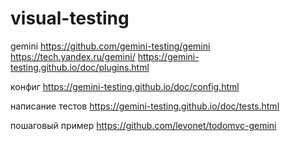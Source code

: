 # visual-testing

gemini
https://github.com/gemini-testing/gemini
https://tech.yandex.ru/gemini/
https://gemini-testing.github.io/doc/plugins.html

конфиг
https://gemini-testing.github.io/doc/config.html

написание тестов
https://gemini-testing.github.io/doc/tests.html


пошаговый пример
https://github.com/levonet/todomvc-gemini
